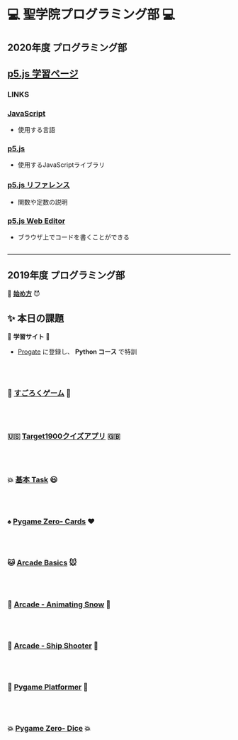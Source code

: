 # :computer: 聖学院プログラミング部 :computer:

## 2020年度 プログラミング部

## [p5.js 学習ページ](https://github.com/Seigakuin/todays_task/tree/master/docs/p5js/p5js.md)



### LINKS

### [JavaScript](https://developer.mozilla.org/ja/docs/Web/JavaScript) 

* 使用する言語

### [p5.js](https://p5js.org/) 

* 使用するJavaScriptライブラリ

### [p5.js リファレンス](https://p5js.org/reference/) 

* 関数や定数の説明

### [p5.js Web Editor](https://editor.p5js.org/) 

* ブラウザ上でコードを書くことができる

## 



----

## 2019年度 プログラミング部

:imp: [**始め方**](https://github.com/Seigakuin/todays_task/blob/master/Environment.md) :smiling_imp:

## :sparkles: 本日の課題

:hatching_chick: <b> 学習サイト </b> :dash:

- [Progate](https://prog-8.com/) に登録し、 **Python コース** で特訓

<br></br>

### :game_die: [すごろくゲーム](https://github.com/Seigakuin/todays_task/blob/master/projects/sugoroku/sugoroku.md) :game_die:

<br></br>


### :us: [Target1900クイズアプリ](https://github.com/Seigakuin/todays_task/blob/master/projects/back_to_basics/back_to_basics.md) :gb:

<br></br>

### :boom: [基本 Task](https://github.com/Seigakuin/todays_task/blob/master/docs/basic_tasks.md) :smiley:

<br></br>

### :spades: [Pygame Zero- Cards](https://github.com/Seigakuin/todays_task/blob/master/projects/pygame_zero/card_project/cards.md) :hearts:

<br></br>

### :cat: [Arcade Basics](https://github.com/Seigakuin/todays_task/blob/master/docs/arcade_basics.md) :mouse:

<br></br>

### :whale2: [Arcade - Animating Snow](https://github.com/Seigakuin/todays_task/blob/master/docs/animating_snow.md) :dragon:

<br></br>

### :whale2: [Arcade - Ship Shooter](https://github.com/Seigakuin/todays_task/blob/master/docs/ship_shooter.md) :dragon:

<br></br>




### :snake: [Pygame Platformer](https://github.com/Seigakuin/todays_task/blob/master/docs/pygame_platformer.md) :snake:

<br></br>

### :boom: [Pygame Zero- Dice](https://github.com/Seigakuin/todays_task/blob/master/projects/pygame_zero/dice_project/dice.md) :boom:

<br></br>